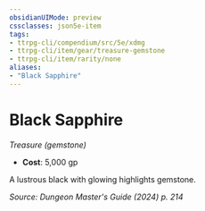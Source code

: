 ```yaml
---
obsidianUIMode: preview
cssclasses: json5e-item
tags:
- ttrpg-cli/compendium/src/5e/xdmg
- ttrpg-cli/item/gear/treasure-gemstone
- ttrpg-cli/item/rarity/none
aliases: 
- "Black Sapphire"
---
```

# Black Sapphire
*Treasure (gemstone)*  

- **Cost**: 5,000 gp

A lustrous black with glowing highlights gemstone.

*Source: Dungeon Master's Guide (2024) p. 214*